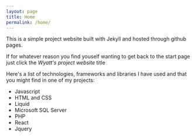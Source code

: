```yaml
---
layout: page
title: Home
permalink: /home/
---
```


This is a simple project website built with Jekyll and hosted through github pages.

If for whatever reason you find youself wanting to get back to the start page just click the *Wyatt's project website* title

Here's a list of technologies, frameworks and libraries I have used and that you might find in one of my projects:

- Javascript
- HTML and CSS
- Liquid
- Microsoft SQL Server
- PHP
- React
- Jquery